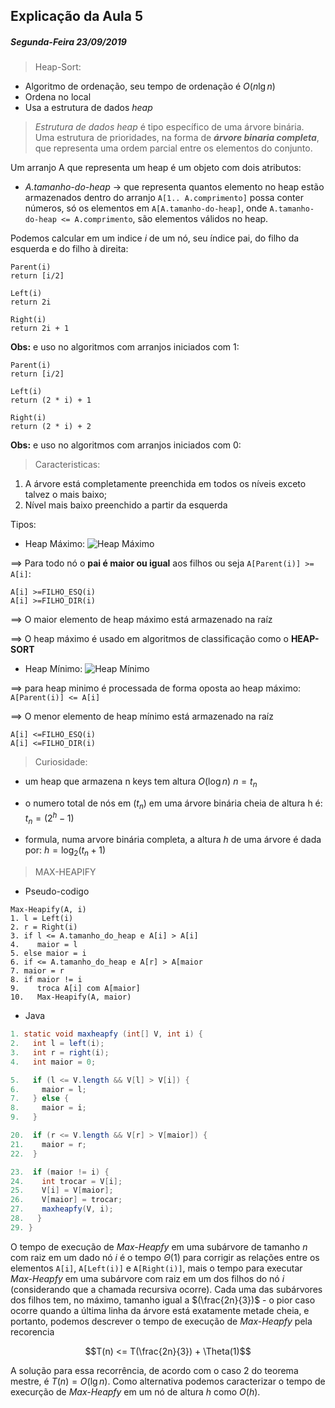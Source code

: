 ## Explicação da Aula 5

##### Segunda-Feira 23/09/2019

> Heap-Sort:

- Algoritmo de ordenação, seu tempo de ordenação é $O(n \lg n)$
- Ordena no local
- Usa a estrutura de dados _heap_

> _Estrutura de dados heap_ é tipo específico de uma árvore binária. Uma estrutura de prioridades, na forma de **_árvore binaria completa_**, que representa uma ordem parcial entre os elementos do conjunto.

Um arranjo A que representa um heap é um objeto com dois atributos:

- _A.tamanho-do-heap_ $\to$ que representa quantos elemento no heap estão armazenados dentro do arranjo `A[1.. A.comprimento]` possa conter números, só os elementos em `A[A.tamanho-do-heap]`, onde `A.tamanho-do-heap <= A.comprimento`, são elementos válidos no heap.

Podemos calcular em um indice _i_ de um nó, seu índice pai, do filho da esquerda e do filho à direita:

```
Parent(i)
return [i/2]

Left(i)
return 2i

Right(i)
return 2i + 1
```

**Obs:** e uso no algoritmos com arranjos iniciados com 1:

```
Parent(i)
return [i/2]

Left(i)
return (2 * i) + 1

Right(i)
return (2 * i) + 2
```

**Obs:** e uso no algoritmos com arranjos iniciados com 0:

> Caracteristicas:

1. A árvore está completamente preenchida em todos os níveis exceto talvez o mais baixo;
2. Nível mais baixo preenchido a partir da esquerda

Tipos:

- Heap Máximo:
  ![Heap Máximo](https://upload.wikimedia.org/wikipedia/commons/thumb/3/38/Max-Heap.svg/480px-Max-Heap.svg.png)

$\implies$ Para todo nó o **pai é maior ou igual** aos filhos ou seja `A[Parent(i)] >= A[i]`:

```
A[i] >=FILHO_ESQ(i)
A[i] >=FILHO_DIR(i)
```

$\implies$ O maior elemento de heap máximo está armazenado na raíz

$\implies$ O heap máximo é usado em algoritmos de classificação como o **HEAP-SORT**

- Heap Mínimo:
  ![Heap Mínimo](https://camo.githubusercontent.com/16e4220b69a866f97cc20d934c4b16fe5b9147de/68747470733a2f2f75706c6f61642e77696b696d656469612e6f72672f77696b6970656469612f636f6d6d6f6e732f362f36392f4d696e2d686561702e706e67)

$\implies$ para heap minimo é processada de forma oposta ao heap máximo: `A[Parent(i)] <= A[i]`

$\implies$ O menor elemento de heap mínimo está armazenado na raíz

```
A[i] <=FILHO_ESQ(i)
A[i] <=FILHO_DIR(i)
```

> Curiosidade:

- um heap que armazena n keys tem altura $O(\log n)$
  $n = t_n$

- o numero total de nós em $(t_n)$ em uma árvore binária cheia de altura h é:
  $t_n = (2^h -1)$

- formula, numa arvore binária completa, a altura _h_ de uma árvore é dada por:
  $h = \log_2(t_n + 1)$

> MAX-HEAPIFY

- Pseudo-codigo

```
Max-Heapify(A, i)
1. l = Left(i)
2. r = Right(i)
3. if l <= A.tamanho_do_heap e A[i] > A[i]
4.    maior = l
5. else maior = i
6. if <= A.tamanho_do_heap e A[r] > A[maior
7. maior = r
8. if maior != i
9.    troca A[i] com A[maior]
10.   Max-Heapify(A, maior)

```

- Java

```java
1. static void maxheapfy (int[] V, int i) {
2.   int l = left(i);
3.   int r = right(i);
4.   int maior = 0;

5.   if (l <= V.length && V[l] > V[i]) {
6.     maior = l;
7.   } else {
8.     maior = i;
9.   }

20.  if (r <= V.length && V[r] > V[maior]) {
21.    maior = r;
22.  }

23.  if (maior != i) {
24.    int trocar = V[i];
25.    V[i] = V[maior];
26.    V[maior] = trocar;
27.    maxheapfy(V, i);
28.   }
29. }
```

O tempo de execução de _Max-Heapfy_ em uma subárvore de tamanho _n_ com raiz em um dado nó _i_ é o tempo $\Theta(1)$ para corrigir as relações entre os elementos `A[i]`, `A[Left(i)]` e `A[Right(i)]`, mais o tempo para executar _Max-Heapfy_ em uma subárvore com raiz em um dos filhos do nó _i_ (considerando que a chamada recursiva ocorre). Cada uma das subárvores dos filhos tem, no máximo, tamanho igual a $(\frac{2n}{3})$ - o pior caso ocorre quando a última linha da árvore está exatamente metade cheia, e portanto, podemos descrever o tempo de execução de _Max-Heapfy_ pela recorencia

$$T(n) <= T(\frac{2n}{3}) + \Theta(1)$$

A solução para essa recorrência, de acordo com o caso 2 do teorema mestre, é $T(n) = O(\lg n)$. Como alternativa podemos caracterizar o tempo de execurção de _Max-Heapfy_ em um nó de altura _h_ como $O(h)$.
